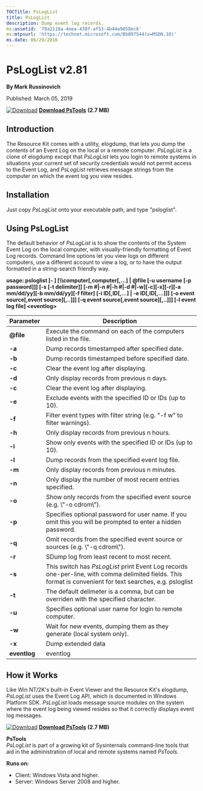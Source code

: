 ```yaml
--- 
TOCTitle: PsLogList
title: PsLogList
description: Dump event log records.
ms:assetid: '78a2118a-4eea-438f-af53-4b44a9058ec6'
ms:mtpsurl: 'https://technet.microsoft.com/Bb897544(v=MSDN.10)'
ms.date: 06/29/2016
---
```


PsLogList v2.81
===============

**By Mark Russinovich**

Published: March 05, 2019

[![Download](/media/landing/sysinternals/download_sm.png)](https://download.sysinternals.com/files/PSTools.zip) [**Download PsTools**](https://download.sysinternals.com/files/PSTools.zip) **(2.7 MB)**

## Introduction

The Resource Kit comes with a utility, elogdump, that lets you dump the
contents of an Event Log on the local or a remote computer. *PsLogList*
is a clone of elogdump except that *PsLogList* lets you login to remote
systems in situations your current set of security credentials would not
permit access to the Event Log, and *PsLogList* retrieves message
strings from the computer on which the event log you view resides.  



## Installation

Just copy *PsLogList* onto your executable path, and type "psloglist".  



## Using PsLogList

The default behavior of *PsLogList* is to show the contents of the
System Event Log on the local computer, with visually-friendly
formatting of Event Log records. Command line options let you view logs
on different computers, use a different account to view a log, or to
have the output formatted in a string-search friendly way.

**usage: psloglist \[- \] \[\\\\computer\[,computer\[,...\] | @file \[-u
username \[-p password\]\]\] \[-s \[-t delimiter\]\] \[-m \#|-n \#|-h
\#|-d \#|-w\]\[-c\]\[-x\]\[-r\]\[-a mm/dd/yy\]\[-b mm/dd/yy\]\[-f
filter\] \[-i ID\[,ID\[,...\] | -e ID\[,ID\[,...\]\]\] \[-o event
source\[,event source\]\[,..\]\]\] \[-q event source\[,event
source\]\[,..\]\]\] \[-l event log file\] &lt;eventlog&gt;**


|       Parameter        |                                                                        Description                                                                         |
|------------------------|------------------------------------------------------------------------------------------------------------------------------------------------------------|
| <strong>@file</strong> |                                              Execute the command on each of the computers listed in the file.                                              |
|         **-a**         |                                                       Dump records timestamped after specified date.                                                       |
|         **-b**         |                                                      Dump records timestamped before specified date.                                                       |
|         **-c**         |                                                           Clear the event log after displaying.                                                            |
|         **-d**         |                                                         Only display records from previous n days.                                                         |
|         **-c**         |                                                           Clear the event log after displaying.                                                            |
|         **-e**         |                                                  Exclude events with the specified ID or IDs (up to 10).                                                   |
|         **-f**         |                                          Filter event types with filter string (e.g. "-f w" to filter warnings).                                           |
|         **-h**         |                                                        Only display records from previous n hours.                                                         |
|         **-i**         |                                                 Show only events with the specified ID or IDs (up to 10).                                                  |
|         **-l**         |                                                      Dump records from the specified event log file.                                                       |
|         **-m**         |                                                       Only display records from previous n minutes.                                                        |
|         **-n**         |                                                 Only display the number of most recent entries specified.                                                  |
|         **-o**         |                                          Show only records from the specified event source (e.g. \\"-o cdrom\\").                                          |
|         **-p**         |                        Specifies optional password for user name. If you omit this you will be prompted to enter a hidden password.                        |
|         **-q**         |                                       Omit records from the specified event source or sources (e.g. \\"-q cdrom\\").                                       |
|         **-r**         |                                                        SDump log from least recent to most recent.                                                         |
|         **-s**         | This switch has *PsLogList* print Event Log records one-per-line, with comma delimited fields. This format is convenient for text searches, e.g. psloglist |
|         **-t**         |                                    The default delimeter is a comma, but can be overriden with the specified character.                                    |
|         **-u**         |                                                 Specifies optional user name for login to remote computer.                                                 |
|         **-w**         |                                          Wait for new events, dumping them as they generate (local system only).                                           |
|         **-x**         |                                                                     Dump extended data                                                                     |
|      **eventlog**      |                                                                          eventlog                                                                          |

## How it Works

Like Win NT/2K's built-in Event Viewer and the Resource Kit's elogdump,
*PsLogList* uses the Event Log API, which is documented in Windows
Platform SDK. *PsLogList* loads message source modules on the system
where the event log being viewed resides so that it correctly displays
event log messages.


[![Download](/media/landing/sysinternals/download_sm.png)](https://download.sysinternals.com/files/PSTools.zip) [**Download PsTools**](https://download.sysinternals.com/files/PSTools.zip) **(2.7 MB)**

**PsTools**  
*PsLogList* is part of a growing kit of Sysinternals command-line tools
that aid in the administration of local and remote systems named
*PsTools*.

**Runs on:**

-   Client: Windows Vista and higher.
-   Server: Windows Server 2008 and higher.
